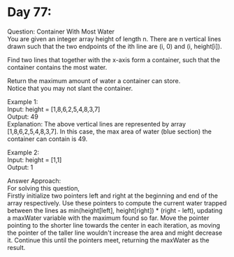 # Day 77:
Question: Container With Most Water<br/>
You are given an integer array height of length n. There are n vertical lines drawn such that the two endpoints of the ith line are (i, 0) and (i, height[i]).<br/>

Find two lines that together with the x-axis form a container, such that the container contains the most water.<br/>

Return the maximum amount of water a container can store.
<br/>
Notice that you may not slant the container.<br/>

 

Example 1:<br/>
Input: height = [1,8,6,2,5,4,8,3,7]<br/>
Output: 49<br/>
Explanation: The above vertical lines are represented by array [1,8,6,2,5,4,8,3,7]. In this case, the max area of water (blue section) the container can contain is 49.<br/>

Example 2:<br/>
Input: height = [1,1]<br/>
Output: 1<br/>



Answer Approach:<br/>
For solving this question,<br/>
Firstly initialize two pointers left and right at the beginning and end of the array respectively. Use these pointers to compute the current water trapped between the lines as min(height[left], height[right]) * (right - left), updating a maxWater variable with the maximum found so far. Move the pointer pointing to the shorter line towards the center in each iteration, as moving the pointer of the taller line wouldn't increase the area and might decrease it. Continue this until the pointers meet, returning the maxWater as the result.<br/>
